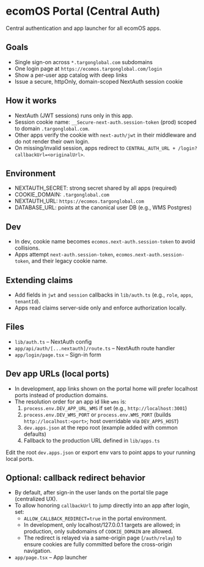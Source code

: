 ecomOS Portal (Central Auth)
=================================

Central authentication and app launcher for all ecomOS apps.

Goals
-----

- Single sign-on across `*.targonglobal.com` subdomains
- One login page at `https://ecomos.targonglobal.com/login`
- Show a per-user app catalog with deep links
- Issue a secure, httpOnly, domain-scoped NextAuth session cookie

How it works
------------

- NextAuth (JWT sessions) runs only in this app.
- Session cookie name: `__Secure-next-auth.session-token` (prod) scoped to domain `.targonglobal.com`.
- Other apps verify the cookie with `next-auth/jwt` in their middleware and do not render their own login.
- On missing/invalid session, apps redirect to `CENTRAL_AUTH_URL + /login?callbackUrl=<originalUrl>`.

Environment
-----------

- NEXTAUTH_SECRET: strong secret shared by all apps (required)
- COOKIE_DOMAIN: `.targonglobal.com`
- NEXTAUTH_URL: `https://ecomos.targonglobal.com`
- DATABASE_URL: points at the canonical user DB (e.g., WMS Postgres)

Dev
---

- In dev, cookie name becomes `ecomos.next-auth.session-token` to avoid collisions.
- Apps attempt `next-auth.session-token`, `ecomos.next-auth.session-token`, and their legacy cookie name.

Extending claims
----------------

- Add fields in `jwt` and `session` callbacks in `lib/auth.ts` (e.g., `role`, `apps`, `tenantId`).
- Apps read claims server-side only and enforce authorization locally.

Files
-----

- `lib/auth.ts` – NextAuth config
- `app/api/auth/[...nextauth]/route.ts` – NextAuth route handler
- `app/login/page.tsx` – Sign-in form

## Dev app URLs (local ports)

- In development, app links shown on the portal home will prefer localhost ports instead of production domains.
- The resolution order for an app id like `wms` is:
  1. `process.env.DEV_APP_URL_WMS` if set (e.g., `http://localhost:3001`)
  2. `process.env.DEV_WMS_PORT` or `process.env.WMS_PORT` (builds `http://localhost:<port>`; host overridable via `DEV_APPS_HOST`)
  3. `dev.apps.json` at the repo root (example added with common defaults)
  4. Fallback to the production URL defined in `lib/apps.ts`

Edit the root `dev.apps.json` or export env vars to point apps to your running local ports.

## Optional: callback redirect behavior

- By default, after sign-in the user lands on the portal tile page (centralized UX).
- To allow honoring `callbackUrl` to jump directly into an app after login, set:
  - `ALLOW_CALLBACK_REDIRECT=true` in the portal environment.
  - In development, only localhost/127.0.0.1 targets are allowed; in production, only subdomains of `COOKIE_DOMAIN` are allowed.
  - The redirect is relayed via a same-origin page (`/auth/relay`) to ensure cookies are fully committed before the cross-origin navigation.
- `app/page.tsx` – App launcher

